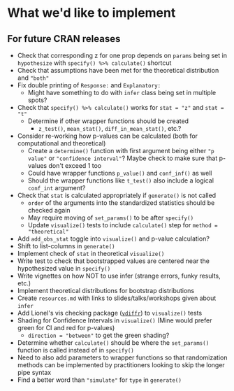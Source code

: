 # What we'd like to implement

## For future CRAN releases

- Check that corresponding z for one prop depends on `params` being set in `hypothesize` with `specify() %>% calculate()` shortcut
- Check that assumptions have been met for the theoretical distribution and `"both"`
- Fix double printing of `Response:` and `Explanatory:`
  - Might have something to do with `infer` class being set in multiple spots?
- Check that `specify() %>% calculate()` works for `stat = "z"` and `stat = "t"`
  - Determine if other wrapper functions should be created 
    - `z_test()`, `mean_stat()`, `diff_in_mean_stat()`, etc.? 
- Consider re-working how p-values can be calculated (both for computational and theoretical)
  - Create a `determine()` function with first argument being either `"p value"` or `"confidence interval"`? Maybe check to make sure that p-values don't exceed 1 too
  - Could have wrapper functions `p_value()` and `conf_inf()` as well
  - Should the wrapper functions like `t_test()` also include a logical `conf_int` argument?
- Check that `stat` is calculated appropriately if `generate()` is not called
  - `order` of the arguments into the standardized statistics should be checked again
  - May require moving of `set_params()` to be after `specify()`
  - Update `visualize()` tests to include `calculate()` step for `method = "theoretical"`
- Add `add_obs_stat` toggle into `visualize()` and p-value calculation?
- Shift to list-columns in `generate()`
- Implement check of `stat` in theoretical `visualize()`
- Write test to check that bootstrapped values are centered near the 
  hypothesized value in `specify()`
- Write vignettes on how NOT to use infer (strange errors, funky results, etc.)
- Implement theoretical distributions for bootstrap distributions
- Create `resources.md` with links to slides/talks/workshops given about `infer`
- Add Lionel's vis checking package ([`vdiffr`](https://github.com/lionel-/vdiffr)) to `visualize()` tests
- Shading for Confidence Intervals in `visualize()` (Mine would prefer green
for CI and red for p-values)
  - `direction = "between"` to get the green shading?
- Determine whether `calculate()` should be where the `set_params()` function is called
instead of in `specify()`
- Need to also add parameters to wrapper functions so that randomization
methods can be implemented by practitioners looking to skip the longer pipe syntax
- Find a better word than `"simulate"` for `type` in `generate()`
